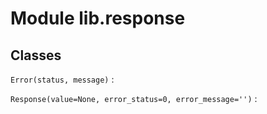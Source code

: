 Module lib.response
===================

Classes
-------

`Error(status, message)`
:   

`Response(value=None, error_status=0, error_message='')`
: